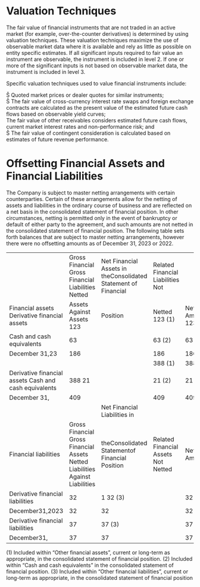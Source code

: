 # Valuation Techniques  

The fair value of financial instruments that are not traded in an active market (for example, over-the-counter derivatives) is determined by using valuation techniques. These valuation techniques maximize the use of observable market data where it is available and rely as little as possible on entity specific estimates. If all significant inputs required to fair value an instrument are observable, the instrument is included in level 2. If one or more of the significant inputs is not based on observable market data, the instrument is included in level 3.  

Specific valuation techniques used to value financial instruments include:  

Š Quoted market prices or dealer quotes for similar instruments;   
Š The fair value of cross-currency interest rate swaps and foreign exchange contracts are calculated as the present value of the estimated future cash flows based on observable yield curves;   
The fair value of other receivables considers estimated future cash flows, current market interest rates and non-performance risk; and   
Š The fair value of contingent consideration is calculated based on estimates of future revenue performance.  

# Offsetting Financial Assets and Financial Liabilities  

The Company is subject to master netting arrangements with certain counterparties. Certain of these arrangements allow for the netting of assets and liabilities in the ordinary course of business and are reflected on a net basis in the consolidated statement of financial position. In other circumstances, netting is permitted only in the event of bankruptcy or default of either party to the agreement, and such amounts are not netted in the consolidated statement of financial position. The following table sets forth balances that are subject to master netting arrangements, however there were no offsetting amounts as of December 31, 2023 or 2022.  

<html><body><table><tr><td></td><td>Gross Financial Gross Financial Liabilities Netted</td><td>Net Financial Assets in theConsolidated Statement of Financial</td><td>Related Financial Liabilities Not</td><td></td></tr><tr><td>Financial assets Derivative financial assets</td><td>Assets Against Assets 123</td><td>Position</td><td>Netted 123 (1)</td><td>Net Amount 123</td></tr><tr><td>Cash and cash equivalents</td><td>63</td><td></td><td>63 (2)</td><td>63</td></tr><tr><td>December 31,23</td><td>186</td><td></td><td>186</td><td>186</td></tr><tr><td></td><td></td><td></td><td>388 (1)</td><td>388</td></tr><tr><td>Derivative financial assets Cash and cash equivalents</td><td>388 21</td><td></td><td>21 (2)</td><td>21</td></tr><tr><td>December 31,</td><td>409</td><td></td><td>409</td><td>409</td></tr><tr><td></td><td></td><td>Net Financial Liabilities in</td><td></td><td></td></tr><tr><td>Financial liabilities</td><td>Gross Financial Gross Financial Assets Netted Liabilities Against Liabilities</td><td>theConsolidated Statementof Financial Position</td><td>Related Financial Assets Not Netted</td><td>Net Amount</td></tr><tr><td>Derivative financial liabilities</td><td>32</td><td>1 32 (3)</td><td></td><td>32</td></tr><tr><td>December31,2023</td><td>32</td><td>32</td><td></td><td>32</td></tr><tr><td>Derivative financial liabilities</td><td>37</td><td>37 (3)</td><td></td><td>37</td></tr><tr><td>December31,</td><td>37</td><td>37</td><td></td><td>37</td></tr></table></body></html>

(1) Included within “Other financial assets”, current or long-term as appropriate, in the consolidated statement of financial position. (2) Included within “Cash and cash equivalents” in the consolidated statement of financial position. (3) Included within “Other financial liabilities”, current or long-term as appropriate, in the consolidated statement of financial position  